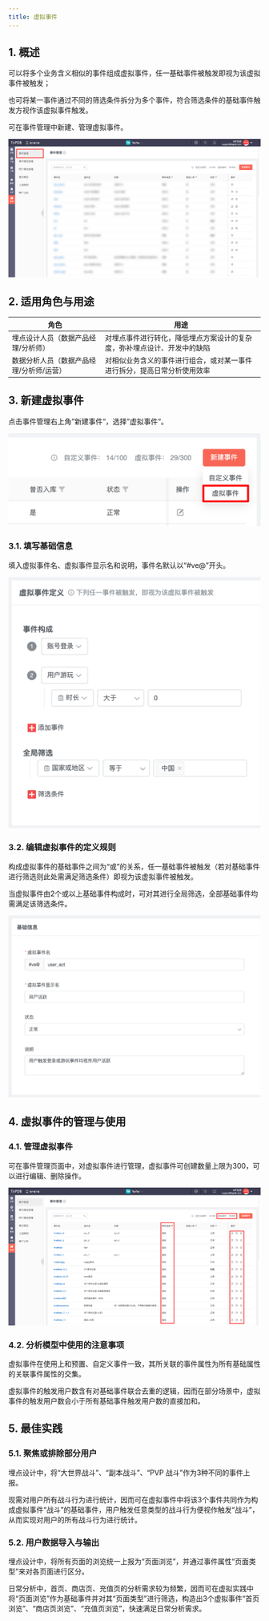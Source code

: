 ```yaml
---
title: 虚拟事件
---
```


## 1. 概述

可以将多个业务含义相似的事件组成虚拟事件，任一基础事件被触发即视为该虚拟事件被触发；

也可将某一事件通过不同的筛选条件拆分为多个事件，符合筛选条件的基础事件触发方视作该虚拟事件触发。

可在事件管理中新建、管理虚拟事件。

![概述](/img/customEvent/virtualEvent_1.png)

## 2. 适用角色与用途

| 角色            | 用途                                                     |
| --------------- | -------------------------------------------------------- |
| 埋点设计人员（数据产品经理/分析师） | 对埋点事件进行转化，降低埋点方案设计的复杂度，弥补埋点设计、开发中的缺陷 |
| 数据分析人员（数据产品经理/分析师/运营） | 对相似业务含义的事件进行组合，或对某一事件进行拆分，提高日常分析使用效率 |

## 3. 新建虚拟事件

点击事件管理右上角”新建事件“，选择”虚拟事件“。

![新建虚拟事件](/img/customEvent/virtualEvent_2.png)

### 3.1. 填写基础信息

填入虚拟事件名、虚拟事件显示名和说明，事件名默认以“#ve@”开头。

![填写基础信息](/img/customEvent/virtualEvent_3.png)

### 3.2. 编辑虚拟事件的定义规则

构成虚拟事件的基础事件之间为“或”的关系，任一基础事件被触发（若对基础事件进行筛选则此处需满足筛选条件）即视为该虚拟事件被触发。

当虚拟事件由2个或以上基础事件构成时，可对其进行全局筛选，全部基础事件均需满足该筛选条件。

![编辑虚拟事件的定义规则](/img/customEvent/virtualEvent_4.png)

## 4. 虚拟事件的管理与使用

### 4.1. 管理虚拟事件

可在事件管理页面中，对虚拟事件进行管理，虚拟事件可创建数量上限为300，可以进行编辑、删除操作。

![管理虚拟事件](/img/customEvent/virtualEvent_5.png)

### 4.2. 分析模型中使用的注意事项

虚拟事件在使用上和预置、自定义事件一致，其所关联的事件属性为所有基础属性的关联事件属性的交集。

虚拟事件的触发用户数含有对基础事件联合去重的逻辑，因而在部分场景中，虚拟事件的触发用户数会小于所有基础事件触发用户数的直接加和。

## 5. 最佳实践

### 5.1. 聚焦或排除部分用户

埋点设计中，将“大世界战斗”、“副本战斗”、“PVP 战斗”作为3种不同的事件上报。

现需对用户所有战斗行为进行统计，因而可在虚拟事件中将该3个事件共同作为构成虚拟事件“战斗”的基础事件，用户触发任意类型的战斗行为便视作触发“战斗”，从而实现对用户的所有战斗行为进行统计。

### 5.2. 用户数据导入与输出

埋点设计中，将所有页面的浏览统一上报为“页面浏览”，并通过事件属性“页面类型”来对各页面进行区分。

日常分析中，首页、商店页、充值页的分析需求较为频繁，因而可在虚拟实践中将“页面浏览”作为基础事件并对其“页面类型”进行筛选，构造出3个虚拟事件“首页浏览”、“商店页浏览”、“充值页浏览”，快速满足日常分析需求。
